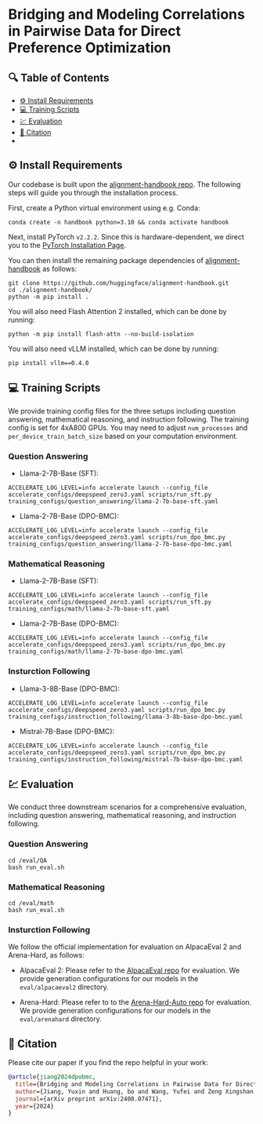 # Bridging and Modeling Correlations in Pairwise Data for Direct Preference Optimization


## 🔍 Table of Contents
  - [⚙️ Install Requirements](#install-requirements)
  - [💻 Training Scripts](#training-scripts)
  - [💹 Evaluation](#evaluation)
  - [📝 Citation](#citation)
  - 

## ⚙️ Install Requirements

Our codebase is built upon the [alignment-handbook repo](https://github.com/huggingface/alignment-handbook). The following steps will guide you through the installation process.

First, create a Python virtual environment using e.g. Conda:
```shell
conda create -n handbook python=3.10 && conda activate handbook
```

Next, install PyTorch `v2.2.2`. Since this is hardware-dependent, we
direct you to the [PyTorch Installation Page](https://pytorch.org/get-started/locally/).

You can then install the remaining package dependencies of [alignment-handbook](https://github.com/huggingface/alignment-handbook) as follows:

```shell
git clone https://github.com/huggingface/alignment-handbook.git
cd ./alignment-handbook/
python -m pip install .
```

You will also need Flash Attention 2 installed, which can be done by running:

```shell
python -m pip install flash-attn --no-build-isolation
```

You will also need vLLM installed, which can be done by running:
```shell
pip install vllm==0.4.0
```

## 💻 Training Scripts
We provide training config files for the three setups including question answering, mathematical reasoning, and instruction following. The training config is set for 4xA800 GPUs. You may need to adjust `num_processes` and `per_device_train_batch_size` based on your computation environment. 

### Question Answering
* Llama-2-7B-Base (SFT):
```shell
ACCELERATE_LOG_LEVEL=info accelerate launch --config_file accelerate_configs/deepspeed_zero3.yaml scripts/run_sft.py training_configs/question_answering/llama-2-7b-base-sft.yaml
```
* Llama-2-7B-Base (DPO-BMC):
```shell
ACCELERATE_LOG_LEVEL=info accelerate launch --config_file accelerate_configs/deepspeed_zero3.yaml scripts/run_dpo_bmc.py training_configs/question_answering/llama-2-7b-base-dpo-bmc.yaml
```
### Mathematical Reasoning
* Llama-2-7B-Base (SFT):
```shell
ACCELERATE_LOG_LEVEL=info accelerate launch --config_file accelerate_configs/deepspeed_zero3.yaml scripts/run_sft.py training_configs/math/llama-2-7b-base-sft.yaml
```
* Llama-2-7B-Base (DPO-BMC):
```shell
ACCELERATE_LOG_LEVEL=info accelerate launch --config_file accelerate_configs/deepspeed_zero3.yaml scripts/run_dpo_bmc.py training_configs/math/llama-2-7b-base-dpo-bmc.yaml
```
### Insturction Following
* Llama-3-8B-Base (DPO-BMC):
```shell
ACCELERATE_LOG_LEVEL=info accelerate launch --config_file accelerate_configs/deepspeed_zero3.yaml scripts/run_dpo_bmc.py training_configs/instruction_following/llama-3-8b-base-dpo-bmc.yaml
```
* Mistral-7B-Base (DPO-BMC):
```shell
ACCELERATE_LOG_LEVEL=info accelerate launch --config_file accelerate_configs/deepspeed_zero3.yaml scripts/run_dpo_bmc.py training_configs/instruction_following/mistral-7b-base-dpo-bmc.yaml
```

## 💹 Evaluation
We conduct three downstream scenarios for a comprehensive evaluation, including question answering, mathematical reasoning, and instruction following.

### Question Answering
```shell
cd /eval/QA
bash run_eval.sh
```

### Mathematical Reasoning
```shell
cd /eval/math
bash run_eval.sh
```

### Insturction Following
We follow the official implementation for evaluation on AlpacaEval 2 and Arena-Hard, as follows:

* AlpacaEval 2: Please refer to the [AlpacaEval repo](https://github.com/tatsu-lab/alpaca_eval) for evaluation. We provide generation configurations for our models in the `eval/alpacaeval2` directory.

* Arena-Hard: Please refer to to the [Arena-Hard-Auto repo](https://github.com/lm-sys/arena-hard-auto) for evaluation. We provide generation configurations for our models in the `eval/arenahard` directory.



## 📝 Citation
Please cite our paper if you find the repo helpful in your work:

```bibtex
@article{jiang2024dpobmc,
  title={Bridging and Modeling Correlations in Pairwise Data for Direct Preference Optimization},
  author={Jiang, Yuxin and Huang, bo and Wang, Yufei and Zeng Xingshan and Li, Liangyou and Wang, Yasheng and Jiang, Xin and Shang, Lifeng and Tang, Ruiming and Wang, Wei},
  journal={arXiv preprint arXiv:2408.07471},
  year={2024}
}
```
